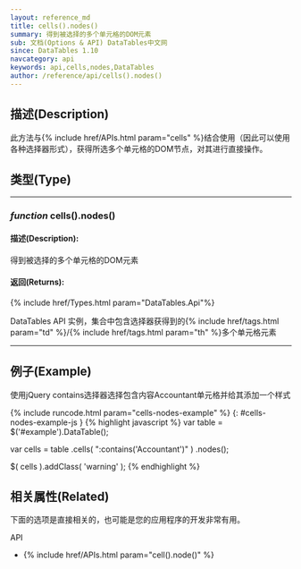 ```yaml
---
layout: reference_md
title: cells().nodes()
summary: 得到被选择的多个单元格的DOM元素
sub: 文档(Options & API) DataTables中文网
since: DataTables 1.10
navcategory: api
keywords: api,cells,nodes,DataTables
author: /reference/api/cells().nodes()
---
```


## 描述(Description)

此方法与{% include href/APIs.html param="cells" %}结合使用（因此可以使用各种选择器形式），获得所选多个单元格的DOM节点，对其进行直接操作。

## 类型(Type)


---

### _function_ **cells().nodes()**

#### 描述(Description):
得到被选择的多个单元格的DOM元素


#### 返回(Returns):
{% include href/Types.html param="DataTables.Api"%}

DataTables API 实例，集合中包含选择器获得到的{% include href/tags.html param="td" %}/{% include href/tags.html param="th" %}多个单元格元素


--- 
    
## 例子(Example)

使用jQuery contains选择器选择包含内容Accountant单元格并给其添加一个样式

{% include runcode.html param="cells-nodes-example" %}
{: #cells-nodes-example-js }
{% highlight javascript %}
var table = $('#example').DataTable();
 
var cells = table
    .cells( ":contains('Accountant')" )
    .nodes();
 
$( cells ).addClass( 'warning' );
{% endhighlight %}



## 相关属性(Related)
下面的选项是直接相关的，也可能是您的应用程序的开发非常有用。

API

- {% include href/APIs.html param="cell().node()" %}

